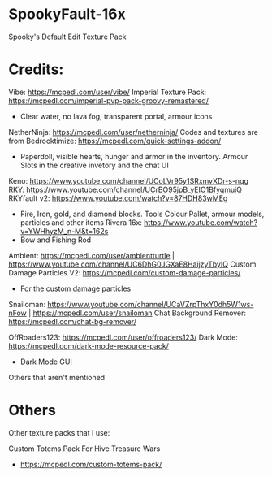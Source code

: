 # SpookyFault-16x
Spooky's Default Edit Texture Pack


# Credits:

Vibe: https://mcpedl.com/user/vibe/
Imperial Texture Pack: https://mcpedl.com/imperial-pvp-pack-groovy-remastered/
 - Clear water, no lava fog, transparent portal, armour icons

NetherNinja: https://mcpedl.com/user/netherninja/
Codes and textures are from Bedrocktimize: https://mcpedl.com/quick-settings-addon/
 - Paperdoll, visible hearts, hunger and armor in the inventory. Armour Slots in the creative invetory and the chat UI

Keno: https://www.youtube.com/channel/UCoLVr95y1SRxmvXDr-s-nqg
RKY: https://www.youtube.com/channel/UCrBO95jpB_yEIO1BfyqmuiQ
RKYfault v2: https://www.youtube.com/watch?v=87HDH83wMEg
 - Fire, Iron, gold, and diamond blocks. Tools Colour Pallet, armour models, particles and other items
Rivera 16x: https://www.youtube.com/watch?v=YWHhyzM_n-M&t=162s
 - Bow and Fishing Rod

Ambient: https://mcpedl.com/user/ambientturtle | https://www.youtube.com/channel/UC6DhG0JGXaE8HaijzyTbyIQ
Custom Damage Particles V2: https://mcpedl.com/custom-damage-particles/
 - For the custom damage particles

Snailoman: https://www.youtube.com/channel/UCaVZrpThxY0dh5W1ws-nFow | https://mcpedl.com/user/snailoman
Chat Background Remover: https://mcpedl.com/chat-bg-remover/

OffRoaders123: https://mcpedl.com/user/offroaders123/
Dark Mode: https://mcpedl.com/dark-mode-resource-pack/
 - Dark Mode GUI

Others that aren't mentioned

# Others

Other texture packs that I use:

Custom Totems Pack For Hive Treasure Wars
 - https://mcpedl.com/custom-totems-pack/

